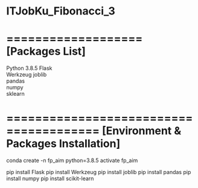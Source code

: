 # ITJobKu_Fibonacci_3

===================
[Packages List]
===================
Python   3.8.5
Flask    
Werkzeug 
joblib   
pandas   
numpy    
sklearn  

=======================================
[Environment & Packages Installation]
=======================================

conda create -n fp_aim python=3.8.5
activate fp_aim

pip install Flask
pip install Werkzeug
pip install joblib
pip install pandas
pip install numpy
pip install scikit-learn